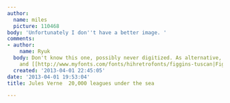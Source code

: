 ```yaml
---
author:
  name: miles
  picture: 110468
body: 'Unfortunately I don''t have a better image. '
comments:
- author:
    name: Ryuk
  body: Don't know this one, possibly never digitized. As alternative, I like [[http://www.myfonts.com/fonts/estudiocrop/marisco|Marisco]]
    and [[http://www.myfonts.com/fonts/hihretrofonts/figgins-tuscan|Figgins Tuscan]].
  created: '2013-04-01 22:45:05'
date: '2013-04-01 19:53:04'
title: Jules Verne  20,000 leagues under the sea

---
```

